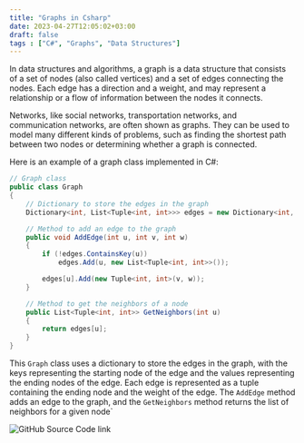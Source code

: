 ```yaml
---
title: "Graphs in Csharp"
date: 2023-04-27T12:05:02+03:00
draft: false
tags : ["C#", "Graphs", "Data Structures"]
---
```


In data structures and algorithms, a graph is a data structure that consists of a set of nodes (also called vertices) and a set of edges connecting the nodes. Each edge has a direction and a weight, and may represent a relationship or a flow of information between the nodes it connects.

Networks, like social networks, transportation networks, and communication networks, are often shown as graphs. They can be used to model many different kinds of problems, such as finding the shortest path between two nodes or determining whether a graph is connected.

Here is an example of a graph class implemented in C#:

```csharp	
// Graph class
public class Graph
{
    // Dictionary to store the edges in the graph
    Dictionary<int, List<Tuple<int, int>>> edges = new Dictionary<int, List<Tuple<int, int>>>();

    // Method to add an edge to the graph
    public void AddEdge(int u, int v, int w)
    {
        if (!edges.ContainsKey(u))
            edges.Add(u, new List<Tuple<int, int>>());

        edges[u].Add(new Tuple<int, int>(v, w));
    }

    // Method to get the neighbors of a node
    public List<Tuple<int, int>> GetNeighbors(int u)
    {
        return edges[u];
    }
}
```
This ```Graph``` class uses a dictionary to store the edges in the graph, with the keys representing the starting node of the edge and the values representing the ending nodes of the edge. Each edge is represented as a tuple containing the ending node and the weight of the edge. The ```AddEdge``` method adds an edge to the graph, and the ```GetNeighbors``` method returns the list of neighbors for a given node`

![GitHub Source Code link](https://github.com/nirzaf/GraphDataStructure)
